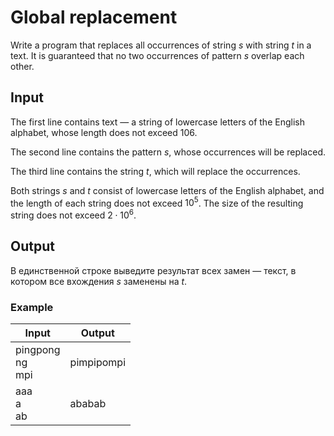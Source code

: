 # Global replacement
Write a program that replaces all occurrences of string $s$ with string $t$ in a text.
It is guaranteed that no two occurrences of pattern $s$ overlap each other.

## Input
The first line contains text — a string of lowercase letters of the English alphabet, whose length does not
exceed $106$.

The second line contains the pattern $s$, whose occurrences will be replaced.

The third line contains the string $t$, which will replace the occurrences.

Both strings $s$ and $t$ consist of lowercase letters of the English alphabet, and the length of each string does not
exceed $10^5$.
The size of the resulting string does not exceed $2 ⋅ 10^6$.
## Output

В единственной строке выведите результат всех замен — текст, в котором все вхождения $s$ заменены на $t$.

### Example

| Input                   | Output     |
|-------------------------|------------|
| pingpong<br/>ng<br/>mpi | pimpipompi |
| aaa<br/>a<br/>ab        | ababab     |